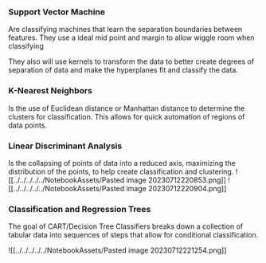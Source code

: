 
### Support Vector Machine
Are classifying machines that learn the separation boundaries between features. They use a ideal mid point and margin to allow wiggle room when classifying

They also will use kernels to transform the data to better create degrees of separation of data and make the hyperplanes fit and classify the data.

### K-Nearest Neighbors
Is the use of Euclidean distance or Manhattan distance to determine the clusters for classification. This allows for quick automation of regions of data points.

### Linear Discriminant Analysis
Is the collapsing of points of data into a reduced axis, maximizing the distribution of the points, to help create classification and clustering.
![[../../../../../NotebookAssets/Pasted image 20230712220853.png]]
![[../../../../../NotebookAssets/Pasted image 20230712220904.png]]

### Classification and Regression Trees
The goal of CART/Decision Tree Classifiers breaks down a collection of tabular data into sequences of steps that allow for conditional classification. 

![[../../../../../NotebookAssets/Pasted image 20230712221254.png]]

